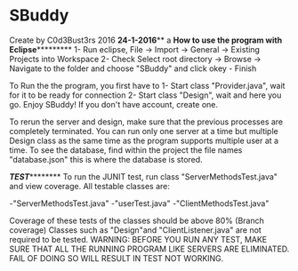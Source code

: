 # SBuddy

Create by C0d3Bust3rs 2016
********24-1-2016**********
 a
********************How to use the program with Eclipse*****************************
1- Run eclipse, File -> Import -> General -> Existing Projects into Workspace
2-  Check Select root directory -> Browse ->  Navigate to the folder and choose "SBuddy" and click okey - Finish

To Run the the program, you first have to 
1- Start class "Provider.java", wait for it to be ready for connection
2- Start class "Design", wait and here you go. Enjoy SBuddy!
If you don't have account, create one.

To rerun the server and design, make sure that the previous processes are completely terminated.
You can run only one server at a time but multiple Design class as the same time as the program supports multiple user at a time.
To see the database, find within the project the file names "database.json" this is where the database is stored.




*************************TEST*********************************
To run the JUNIT test, run class "ServerMethodsTest.java" and view coverage. All testable classes are:

-"ServerMethodsTest.java"
-"userTest.java"
-"ClientMethodsTest.java"

Coverage of these tests of the classes should be above 80% (Branch coverage)
Classes such as "Design"and "ClientListener.java" are not required to be tested.
WARNING: BEFORE YOU RUN ANY TEST, MAKE SURE THAT ALL THE RUNNING PROGRAM LIKE SERVERS ARE ELIMINATED. 
FAIL OF DOING SO WILL RESULT IN TEST NOT WORKING.


